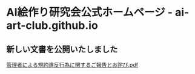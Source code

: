 # AI絵作り研究会公式ホームページ - ai-art-club.github.io


## 新しい文書を公開いたしました


[管理者による規約違反行為に関するご報告とお詫び.pdf](https://ai-art-club.github.io/apologies.pdf)
